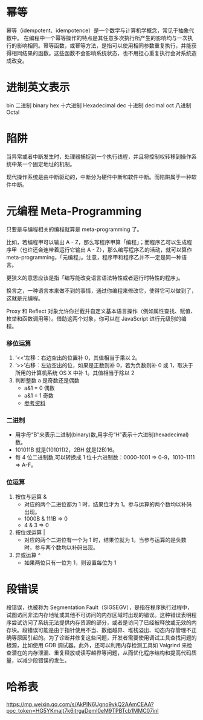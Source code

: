 # 幂等

幂等（idempotent、idempotence）是一个数学与计算机学概念，常见于抽象代数中。
在编程中一个幂等操作的特点是其任意多次执行所产生的影响均与一次执行的影响相同。幂等函数，或幂等方法，是指可以使用相同参数重复执行，并能获得相同结果的函数。这些函数不会影响系统状态，也不用担心重复执行会对系统造成改变。

# 进制英文表示

bin 二进制 binary
hex 十六进制 Hexadecimal
dec 十进制 decimal
oct 八进制 Octal

# 陷阱

当异常或者中断发生时，处理器捕捉到一个执行线程，并且将控制权转移到操作系统中某一个固定地址的机制。

现代操作系统是由中断驱动的，中断分为硬件中断和软件中断。而陷阱属于一种软件中断。

# 元编程 Meta-Programming

只要是与编程相关的编程就算是 meta-programming 了。

比如，若编程甲可以输出 A - Z，那么写程序甲算「编程」；而程序乙可以生成程序甲（也许还会连带着运行它输出 A - Z），那么编写程序乙的活动，就可以算作 meta-programming，「元编程」。注意，程序甲和程序乙并不一定是同一种语言。

更狭义的意思应该是指「编写能改变语言语法特性或者运行时特性的程序」。

换言之，一种语言本来做不到的事情，通过你编程来修改它，使得它可以做到了，这就是元编程。

Proxy 和 Reflect 对象允许你拦截并自定义基本语言操作（例如属性查找、赋值、枚举和函数调用等）。借助这两个对象，你可以在 JavaScript 进行元级别的编程。

### 移位运算

1. ‘<<’左移：右边空出的位置补 0，其值相当于乘以 2。
2. ‘>>’右移：左边空出的位，如果是正数则补 0，若为负数则补 0 或 1，取决于所用的计算机系统 OS X 中补 1。其值相当于除以 2
3. 判断整数 a 是奇数还是偶数
   - a&1 = 0 偶数
   - a&1 = 1 奇数
   - [参考资料](https://blog.csdn.net/qq_34364995/article/details/80544465)

### 二进制

- 用字母“B”来表示二进制(binary)数,用字母“H”表示十六进制(hexadecimal)数。
- 101011B 就是(101011)2，2BH 就是(2B)16。
- 每 4 位二进制数,可以转换成 1 位十六进制数：0000-1001 => 0-9，1010-1111 => A-F。

### 位运算

1. 按位与运算 &
   - 对应的两个二进位都为 1 时，结果位才为 1。参与运算的两个数均以补码出现。
   - 1000B & 111B => 0
   - 4 & 3 => 0
2. 按位或运算 |
   - 对应的两个二进位有一个为 1 时，结果位就为 1。当参与运算的是负数时，参与两个数均以补码出现。
3. 异或运算 ^
   - 如果两位只有一位为 1，则设置每位为 1

# 段错误

段错误，也被称为 Segmentation Fault（SIGSEGV），是指在程序执行过程中，试图访问非法内存地址或其他不可访问的内存区域时出现的错误。这种错误表明程序尝试访问了系统无法提供内存资源的部分，或者是访问了已经被释放或无效的内存块。段错误可能是由于指针使用不当、数组越界、堆栈溢出、动态内存管理不正确等原因引起的。为了诊断并修复这些问题，开发者需要使用调试工具查找问题的根源，比如使用 GDB 调试器。此外，还可以利用内存检测工具如 Valgrind 来检查潜在的内存泄漏、重复释放或读写越界等问题，从而优化程序结构和提高代码质量，以减少段错误的发生。

# 哈希表

https://mp.weixin.qq.com/s/AkPIN6Ugno9vkQ2AAmCEAA?poc_token=HG5YKmajt7k6jtrgaDemI0eM9TPBTcb1MMC07inI
